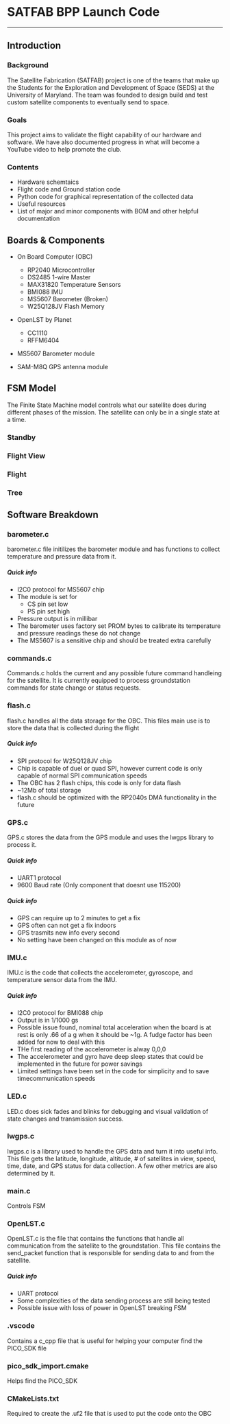 # SATFAB BPP Launch Code
---
## Introduction

### Background
The Satellite Fabrication (SATFAB) project is one of the teams that make up the Students for the Exploration and Development of Space (SEDS) at the University of Maryland. The team was founded to design build and test custom satellite components to eventually send to space.
### Goals
This project aims to validate the flight capability of our hardware and software. We have also documented progress in what will become a YouTube video to help promote the club.
### Contents
* Hardware schemtaics 
* Flight code and Ground station code
* Python code for graphical representation of the collected data
* Useful resources
* List of major and minor components with BOM and other helpful documentation

## Boards & Components 

* On Board Computer (OBC)
  * RP2040 Microcontroller 
  * DS2485 1-wire Master
  * MAX31820 Temperature Sensors 
  * BMI088 IMU
  * MS5607 Barometer (Broken)
  * W25Q128JV Flash Memory 

* OpenLST by Planet
  * CC1110
  * RFFM6404

* MS5607 Barometer module

* SAM-M8Q GPS antenna module
## FSM Model 

The Finite State Machine model controls what our satellite does during different phases of the mission. The satellite can only be in a single state at a time.
### Standby
### Flight View
### Flight
### Tree 
## Software Breakdown

### barometer.c 
barometer.c file initilizes the barometer module and has functions to collect temperature and pressure data from it. 
##### Quick info
* I2C0 protocol for MS5607 chip
* The module is set for 
  * CS pin set low
  * PS pin set high
* Pressure output is in millibar
* The barometer uses factory set PROM bytes to calibrate its temperature and pressure readings these do not change 
* The MS5607 is a sensitive chip and should be treated extra carefully 

### commands.c
Commands.c holds the current and any possible future command handleing for the satellite. It is currently equipped to process groundstation commands for state change or status requests. 
### flash.c
flash.c handles all the data storage for the OBC. This files main use is to store the data that is collected during the flight 
##### Quick info
* SPI protocol for W25Q128JV chip
* Chip is capable of duel or quad SPI, however current code is only capable of normal SPI communication speeds  
* The OBC has 2 flash chips, this code is only for data flash
*  ~12Mb of total storage
* flash.c should be optimized with the RP2040s DMA functionality in the future  
### GPS.c
GPS.c stores the data from the GPS module and uses the lwgps library to process it.
##### Quick info
* UART1 protocol
* 9600 Baud rate (Only component that doesnt use 115200)
 
##### Quick info
* GPS can require up to 2 minutes to get a fix
* GPS often can not get a fix indoors  
* GPS trasmits new info every second
* No setting have been changed on this module as of now 
### IMU.c
IMU.c is the code that collects the accelerometer, gyroscope, and temperature sensor data from the IMU. 
##### Quick info
* I2C0 protocol for BMI088 chip
* Output is in 1/1000 gs
* Possible issue found, nominal total acceleration when the board is at rest is only .66 of a g when it should be ~1g. A fudge factor has been added for now to deal with this
* THe first reading of the accelerometer is alway 0,0,0
* The accelerometer and gyro have deep sleep states that could be implemented in the future for power savings 
* Limited settings have been set in the code for simplicity and to save timecommunication speeds  

### LED.c
LED.c does sick fades and blinks for debugging and visual validation of state changes and transmission success.
### lwgps.c
lwgps.c is a library used to handle the GPS data and turn it into useful info. This file gets the latitude, longitude, altitude, # of satellites in view, speed, time, date, and GPS status for data collection. A few other metrics are also determined by it. 
### main.c
Controls FSM
### OpenLST.c
OpenLST.c is the file that contains the functions that handle all communication from the satellite to the groundstation. This file contains the send_packet function that is responsible for sending data to and from the satellite. 
##### Quick info
* UART protocol
* Some complexities of the data sending process are still being tested
* Possible issue with loss of power in OpenLST breaking FSM  
### .vscode
Contains a c_cpp file that is useful for helping your computer find the PICO_SDK file
### pico_sdk_import.cmake
Helps find the PICO_SDK

### CMakeLists.txt
Required to create the .uf2 file that is used to put the code onto the OBC




